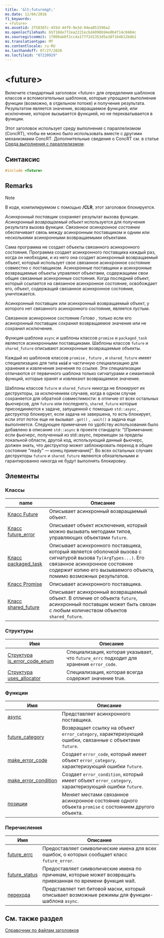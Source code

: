 ```yaml
---
title: '&lt;future&gt;'
ms.date: 11/04/2016
f1_keywords:
- <future>
ms.assetid: 2f5830fc-455d-44f9-9e3d-94ea051596a2
ms.openlocfilehash: b5f18de772ea2221ecbd4098b94e0b4f14c0484c
ms.sourcegitcommit: 1f009ab0f2cc4a177f2d1353d5a38f164612bdb1
ms.translationtype: MT
ms.contentlocale: ru-RU
ms.lasthandoff: 07/27/2020
ms.locfileid: "87220929"
---
```

# <a name="ltfuturegt"></a>&lt;future&gt;

Включите стандартный заголовок \<future> для определения шаблонов классов и вспомогательных шаблонов, которые упрощают выполнение функции (возможно, в отдельном потоке) и получение результата. Результатом является значение, возвращаемое функцией, или исключение, которое вызывается функцией, но не перехватывается в функции.

Этот заголовок использует среду выполнения с параллелизмом (ConcRT), чтобы ее можно было использовать вместе с другими механизмами ConcRT. Дополнительные сведения о ConcRT см. в статье [Среда выполнения с параллелизмом](../parallel/concrt/concurrency-runtime.md).

## <a name="syntax"></a>Синтаксис

```cpp
#include <future>
```

## <a name="remarks"></a>Remarks

> [!NOTE]
> В коде, компилируемом с помощью **/CLR**, этот заголовок блокируется.

*Асинхронный поставщик* сохраняет результат вызова функции. *Асинхронный возвращаемый объект* используется для получения результата вызова функции. *Связанное асинхронное состояние* обеспечивает связь между асинхронным поставщиком и одним или несколькими асинхронными возвращаемыми объектами.

Сама программа не создает объекты связанного асинхронного состояния. Программа создает асинхронного поставщика каждый раз, когда он необходим, и из него она создает асинхронный возвращаемый объект, который использует свое связанное асинхронное состояние совместно с поставщиком. Асинхронные поставщики и асинхронные возвращаемые объекты управляют объектами, содержащими свои общие связанные асинхронные состояния. Когда последний объект, который ссылается на связанное асинхронное состояние, освобождает его, объект, содержащий связанное асинхронное состояние, уничтожается.

Асинхронный поставщик или асинхронный возвращаемый объект, у которого нет связанного асинхронного состояния, является *пустым*.

Связанное асинхронное состояние *Готово* , только если его асинхронный поставщик сохранил возвращаемое значение или не сохранил исключение.

Функция шаблона `async` и шаблоны классов `promise` и `packaged_task` являются асинхронными поставщиками. Шаблоны классов `future` и `shared_future` описывают асинхронные возвращаемые объекты.

Каждый из шаблонов классов `promise` , `future` , и `shared_future` имеет специализацию для типа **`void`** и частичную специализацию для хранения и извлечения значения по ссылке. Эти специализации отличаются от первичного шаблона только сигнатурами и семантикой функций, которые хранят и извлекают возвращаемое значение.

Шаблоны классов `future` и `shared_future` никогда не блокируют их деструкторы, за исключением случаев, когда в одном случае сохраняется для обратной совместимости: в отличие от всех остальных фьючерсов, для `future` или последнего, `shared_future` которые присоединяются к задаче, запущенной с помощью `std::async` , деструктор блокирует, если задача не завершена, то есть блокирует, если этот поток еще не вызывал `.get()` , `.wait()` а задача еще выполняется. Следующее примечание по удобству использования было добавлено в описание `std::async` в проекте стандарта: "[Примечание: если фьючерс, полученный из std::async, перемещен за пределы локальной области, другой код, использующий данный фьючерс, должен знать, что деструктор может заблокировать переход в общее состояние "ready" — конец примечания]". Во всех остальных случаях деструкторы `future` и `shared_future` являются обязательными и гарантированно никогда не будут выполнять блокировку.

## <a name="members"></a>Элементы

### <a name="classes"></a>Классы

|name|Описание|
|----------|-----------------|
|[Класс Future](../standard-library/future-class.md)|Описывает асинхронный возвращаемый объект.|
|[Класс future_error](../standard-library/future-error-class.md)|Описывает объект исключения, который можно вызывать методами типов, управляющих объектами `future`.|
|[Класс packaged_task](../standard-library/packaged-task-class.md)|Описывает асинхронного поставщика, который является оболочкой вызова с сигнатурой вызова `Ty(ArgTypes...)`. Его связанное асинхронное состояние содержит копию его вызываемого объекта, помимо возможных результатов.|
|[Класс Promise](../standard-library/promise-class.md)|Описывает асинхронного поставщика.|
|[Класс shared_future](../standard-library/shared-future-class.md)|Описывает асинхронный возвращаемый объект. В отличие от объекта `future`, асинхронный поставщик может быть связан с любым количеством объектов `shared_future`.|

### <a name="structures"></a>Структуры

|Имя|Описание|
|----------|-----------------|
|[Структура is_error_code_enum](../standard-library/is-error-code-enum-structure.md)|Специализация, которая указывает, что `future_errc` подходит для хранения `error_code`.|
|[Структура uses_allocator](../standard-library/uses-allocator-structure.md)|Специализация, которая всегда содержит значение true.|

### <a name="functions"></a>Функции

|Имя|Описание|
|----------|-----------------|
|[async](../standard-library/future-functions.md#async)|Представляет асинхронного поставщика.|
|[future_category](../standard-library/future-functions.md#future_category)|Возвращает ссылку на объект `error_category`, характеризующий ошибки, связанные с объектами `future`.|
|[make_error_code](../standard-library/future-functions.md#make_error_code)|Создает `error_code`, который имеет объект `error_category`, характеризующий ошибки `future`.|
|[make_error_condition](../standard-library/future-functions.md#make_error_condition)|Создает `error_condition`, который имеет объект `error_category`, характеризующий ошибки `future`.|
|[позиции](../standard-library/future-functions.md#swap)|Меняет местами связанное асинхронное состояние одного объекта `promise` с состоянием другого объекта.|

### <a name="enumerations"></a>Перечисления

|Имя|Описание|
|----------|-----------------|
|[future_errc](../standard-library/future-enums.md#future_errc)|Предоставляет символические имена для всех ошибок, о которых сообщает класс `future_error`.|
|[future_status](../standard-library/future-enums.md#future_status)|Предоставляет символические имена по причинам, которые может возвращать привязанная по времени функция wait.|
|[перехода](../standard-library/future-enums.md#launch)|Представляет тип битовой маски, который описывает возможные режимы для функции-шаблона `async`.|

## <a name="see-also"></a>См. также раздел

[Справочник по файлам заголовков](../standard-library/cpp-standard-library-header-files.md)

